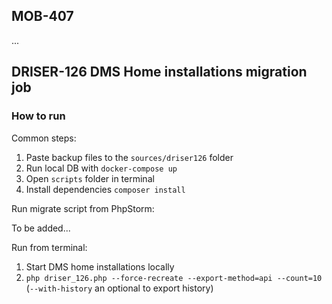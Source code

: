 ## MOB-407

... 

## DRISER-126 DMS Home installations migration job

### How to run

Common steps:

1. Paste backup files to the `sources/driser126` folder
2. Run local DB with `docker-compose up`
3. Open `scripts` folder in terminal
4. Install dependencies `composer install`

Run migrate script from PhpStorm:

To be added...

Run from terminal:

1. Start DMS home installations locally
2. `php driser_126.php --force-recreate --export-method=api --count=10` (`--with-history` an optional to export history)
